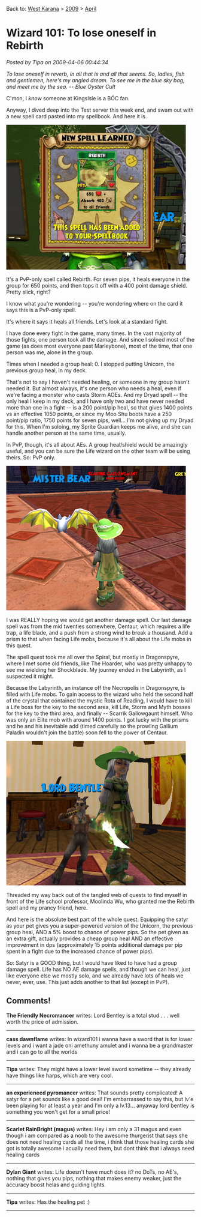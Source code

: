 Back to: [West Karana](/posts/westkarana.md) > [2009](/posts/2009/westkarana.md) > [April](./westkarana.md)
# Wizard 101: To lose oneself in Rebirth

*Posted by Tipa on 2009-04-06 00:44:34*

*To lose oneself in reverb, in all that is and all that seems. So, ladies, fish and gentlemen, here's my angled dream. To see me in the blue sky bag, and meet me by the sea.* -- *Blue Oyster Cult*

C'mon, I *know* someone at KingsIsle is a BÖC fan.

Anyway, I dived deep into the Test server this week end, and swam out with a new spell card pasted into my spellbook. And here it is.

![wizardgraphicalclient-2009-04-04-11-16-52-69](../../../uploads/2009/04/wizardgraphicalclient-2009-04-04-11-16-52-69.jpg "wizardgraphicalclient-2009-04-04-11-16-52-69")

It's a PvP-only spell called Rebirth. For seven pips, it heals everyone in the group for 650 points, and then tops it off with a 400 point damage shield. Pretty slick, right?

I know what you're wondering -- you're wondering where on the card it says this is a PvP-only spell.

It's where it says it heals all friends. Let's look at a standard fight.

I have done every fight in the game, many times. In the vast majority of those fights, one person took all the damage. And since I soloed most of the game (as does most everyone past Marleybone), most of the time, that one person was me, alone in the group.

Times when I needed a group heal: 0. I stopped putting Unicorn, the previous group heal, in my deck.

That's not to say I haven't needed healing, or someone in my group hasn't needed it. But almost always, it's one person who needs a heal, even if we're facing a monster who casts Storm AOEs. And my Dryad spell -- the only heal I keep in my deck, and I have only two and have never needed more than one in a fight -- is a 200 point/pip heal, so that gives 1400 points vs an effective 1050 points, or since my Moo Shu boots have a 250 point/pip ratio, 1750 points for seven pips, well... I'm not giving up my Dryad for this. When I'm soloing, my Sprite Guardian keeps me alive, and she can handle another person at the same time, usually.

In PvP, though, it's all about AEs. A group heal/shield would be amazingly useful, and you can be sure the Life wizard on the other team will be using theirs. So: PvP only.

![wizardgraphicalclient-2009-04-04-10-57-42-24](../../../uploads/2009/04/wizardgraphicalclient-2009-04-04-10-57-42-24.jpg "wizardgraphicalclient-2009-04-04-10-57-42-24")

I was REALLY hoping we would get another damage spell. Our last damage spell was from the mid twenties somewhere, Centaur, which requires a life trap, a life blade, and a push from a strong wind to break a thousand. Add a prism to that when facing Life mobs, because it's all about the Life mobs in this quest.

The spell quest took me all over the Spiral, but mostly in Dragonspyre, where I met some old friends, like The Hoarder, who was pretty unhappy to see me wielding her Shockblade. My journey ended in the Labyrinth, as I suspected it might.

Because the Labyrinth, an instance off the Necropolis in Dragonspyre, is filled with Life mobs. To gain access to the wizard who held the second half of the crystal that contained the mystic Rota of Reading, I would have to kill a Life boss for the key to the second area, kill Life, Storm and Myth bosses for the key to the third area, and finally -- Scarrik Gallowgaunt himself. Who was only an Elite mob with around 1400 points. I got lucky with the prisms and he and his inevitable add (timed carefully so the prowling Gallium Paladin wouldn't join the battle) soon fell to the power of Centaur.

![wizardgraphicalclient-2009-04-04-11-19-28-41](../../../uploads/2009/04/wizardgraphicalclient-2009-04-04-11-19-28-41.jpg "wizardgraphicalclient-2009-04-04-11-19-28-41")

Threaded my way back out of the tangled web of quests to find myself in front of the Life school professor, Moolinda Wu, who granted me the Rebirth spell and my prancy friend, here.

And here is the absolute best part of the whole quest. Equipping the satyr as your pet gives you a super-powered version of the Unicorn, the previous group heal, AND a 5% boost to chance of power pips. So the pet given as an extra gift, actually provides a cheap group heal AND an effective improvement in dps (approximately 15 points additional damage per pip spent in a fight due to the increased chance of power pips).

So: Satyr is a GOOD thing, but I would have liked to have had a group damage spell. Life has NO AE damage spells, and though we can heal, just like everyone else we mostly solo, and we already have lots of heals we never, ever, use. This just adds another to that list (except in PvP).

## Comments!

**The Friendly Necromancer** writes: Lord Bentley is a total stud . . . well worth the price of admission.

---

**cass dawnflame** writes: In wizard101 i wanna have a sword that is for lower levels and i want a jade oni amethuny amulet and i wanna be a grandmaster and i can go to all the worlds

---

**Tipa** writes: They might have a lower level sword sometime -- they already have things like harps, which are very cool.

---

**an experienecd pyromancer** writes: That sounds pretty complicated! A satyr for a pet sounds like a good deal! I'm embarrassed to say this, but Iv'e been playing for at least a year and I'm only a lv.13... anyaway lord bentley is something you won't get for a small price!

---

**Scarlet RainBright (magus)** writes: Hey i am only a 31 magus and even though i am compared as a noob to the awesome thurgerist that says she does not need healing cards all the time, i think that those healing cards she got is totally awesome i acually need them, but dont think that i always need healing cards

---

**Dylan Giant** writes: Life doesn't have much does it? no DoTs, no AE's, nothing that gives you pips, nothing that makes enemy weaker, just the accuracy boost helas and guiding lights.

---

**Tipa** writes: Has the healing pet :)

---

